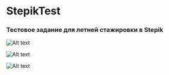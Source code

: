 # StepikTest
### Тестовое задание для летней стажировки в Stepik

![Alt text](https://cloud.githubusercontent.com/assets/13255497/26035491/930ed050-38d5-11e7-8676-6b8d48a294be.PNG) 

![Alt text](https://cloud.githubusercontent.com/assets/13255497/26035492/93120f7c-38d5-11e7-90ae-f7fdcdc0c795.PNG)

![Alt text](https://cloud.githubusercontent.com/assets/13255497/26035494/932d27da-38d5-11e7-8356-2dae811ac024.PNG)
